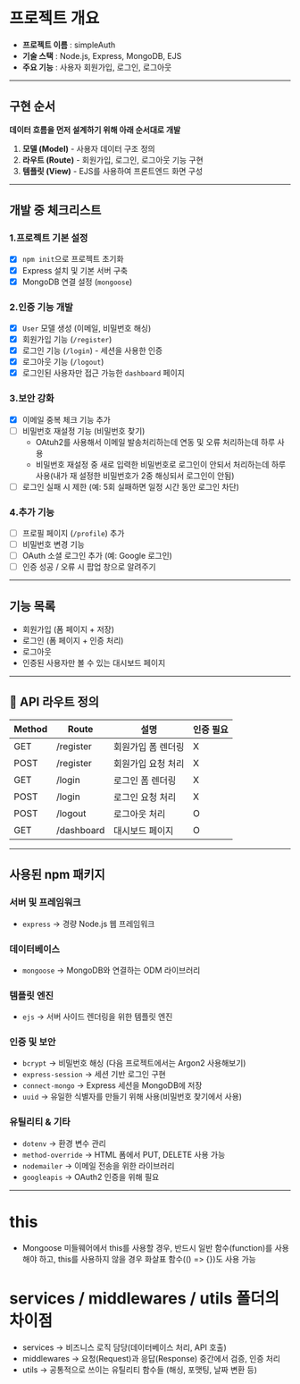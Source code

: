 # 프로젝트 개요  
- **프로젝트 이름** : simpleAuth  
- **기술 스택**     : Node.js, Express, MongoDB, EJS  
- **주요 기능**     : 사용자 회원가입, 로그인, 로그아웃  

---

## 구현 순서  
**데이터 흐름을 먼저 설계하기 위해 아래 순서대로 개발**  
1. **모델 (Model)**     - 사용자 데이터 구조 정의  
2. **라우트 (Route)**   - 회원가입, 로그인, 로그아웃 기능 구현  
3. **템플릿 (View)**    - EJS를 사용하여 프론트엔드 화면 구성  

---

## 개발 중 체크리스트  
### 1.프로젝트 기본 설정  
- [X] `npm init`으로 프로젝트 초기화  
- [X] Express 설치 및 기본 서버 구축  
- [X] MongoDB 연결 설정 (`mongoose`)  

### 2.인증 기능 개발  
- [X] `User` 모델 생성 (이메일, 비밀번호 해싱)  
- [X] 회원가입 기능 (`/register`)  
- [X] 로그인 기능 (`/login`) - 세션을 사용한 인증  
- [X] 로그아웃 기능 (`/logout`)  
- [X] 로그인된 사용자만 접근 가능한 `dashboard` 페이지  

### 3️.보안 강화  
- [X] 이메일 중복 체크 기능 추가  
- [ ] 비밀번호 재설정 기능 (비밀번호 찾기) 
    - OAtuh2를 사용해서 이메일 발송처리하는데 연동 및 오류 처리하는데 하루 사용
    - 비밀번호 재설정 중 새로 입력한 비밀번호로 로그인이 안되서 처리하는데 하루 사용(내가 재 설정한 비밀번호가 2중 해싱되서 로그인이 안됨)
- [ ] 로그인 실패 시 제한 (예: 5회 실패하면 일정 시간 동안 로그인 차단)

### 4️.추가 기능  
- [ ] 프로필 페이지 (`/profile`) 추가  
- [ ] 비밀번호 변경 기능  
- [ ] OAuth 소셜 로그인 추가 (예: Google 로그인) 
- [ ] 인증 성공 / 오류 시 팝업 창으로 알려주기

---

## 기능 목록  
- 회원가입 (폼 페이지 + 저장)  
- 로그인 (폼 페이지 + 인증 처리)  
- 로그아웃  
- 인증된 사용자만 볼 수 있는 대시보드 페이지  

---

## 🔗 API 라우트 정의  
| Method | Route       | 설명               | 인증 필요 |
|--------|------------|--------------------|----------|
| GET    | /register  | 회원가입 폼 렌더링 | X      |
| POST   | /register  | 회원가입 요청 처리 | X       |
| GET    | /login     | 로그인 폼 렌더링   | X       |
| POST   | /login     | 로그인 요청 처리   | X       |
| POST   | /logout    | 로그아웃 처리      | O       |
| GET    | /dashboard | 대시보드 페이지    | O       |

---

## 사용된 npm 패키지  

### **서버 및 프레임워크**  
- `express` → 경량 Node.js 웹 프레임워크  

### **데이터베이스**  
- `mongoose` → MongoDB와 연결하는 ODM 라이브러리  

### **템플릿 엔진**  
- `ejs` → 서버 사이드 렌더링을 위한 템플릿 엔진  

### **인증 및 보안**  
- `bcrypt` → 비밀번호 해싱  (다음 프로젝트에서는 Argon2 사용해보기)
- `express-session` → 세션 기반 로그인 구현 
- `connect-mongo` -> Express 세션을 MongoDB에 저장
- `uuid` -> 유일한 식별자를 만들기 위해 사용(비밀번호 찾기에서 사용)

### **유틸리티 & 기타**  
- `dotenv` → 환경 변수 관리  
- `method-override` → HTML 폼에서 PUT, DELETE 사용 가능
- `nodemailer` → 이메일 전송을 위한 라이브러리
- `googleapis` → OAuth2 인증을 위해 필요

---

# this
- Mongoose 미들웨어에서 this를 사용할 경우, 반드시 일반 함수(function)를 사용해야 하고, this를 사용하지 않을 경우 화살표 함수(() => {})도 사용 가능

# services / middlewares / utils 폴더의 차이점
- services -> 비즈니스 로직 담당(데이터베이스 처리, API 호출)
- middlewares -> 요청(Request)과 응답(Response) 중간에서 검증, 인증 처리
- utils -> 공통적으로 쓰이는 유틸리티 함수들 (해싱, 포맷팅, 날짜 변환 등)